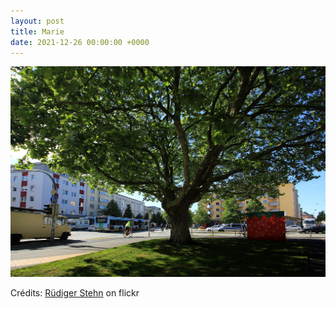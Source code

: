 ```yaml
---
layout: post
title: Marie
date: 2021-12-26 00:00:00 +0000
---
```


![Marie](/images/2021-12-26.jpg)

Crédits: [Rüdiger Stehn](https://www.flickr.com/people/rstehn/) on flickr
